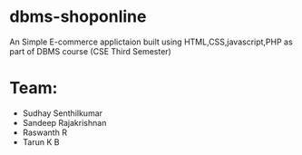# dbms-shoponline

An Simple E-commerce applictaion built using HTML,CSS,javascript,PHP as part of DBMS course (CSE Third Semester)

# Team:

-   Sudhay Senthilkumar
-   Sandeep Rajakrishnan
-   Raswanth R
-   Tarun K B

